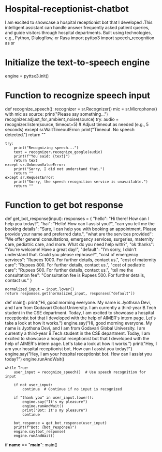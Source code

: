 # Hospital-receptionist-chatbot
I am excited to showcase a hospital receptionist bot that I developed .This intelligent assistant can handle answer frequently asked patient queries, and guide visitors through hospital departments. Built using technologies, e.g., Python, Dialogflow, or Rasa
import pyttsx3
import speech_recognition as sr

# Initialize the text-to-speech engine
engine = pyttsx3.init()

# Function to recognize speech input
def recognize_speech():
    recognizer = sr.Recognizer()
    mic = sr.Microphone()
    with mic as source:
        print("Please say something...")
        recognizer.adjust_for_ambient_noise(source)
        try:
            audio = recognizer.listen(source, timeout=5)  # Adjust timeout as needed (e.g., 5 seconds)
        except sr.WaitTimeoutError:
            print("Timeout. No speech detected.")
            return ""

    try:
        print("Recognizing speech...")
        text = recognizer.recognize_google(audio)
        print(f"You said: {text}")
        return text
    except sr.UnknownValueError:
        print("Sorry, I did not understand that.")
        return ""
    except sr.RequestError:
        print("Sorry, the speech recognition service is unavailable.")
        return ""

# Function to get bot response
def get_bot_response(input):
    responses = {
        "hello": "Hi there! How can I help you today?",
        "hai": "Hello! How can I assist you?",
        "can you tell me the booking details": "Sure, I can help you with booking an appointment. Please provide your name and preferred date.",
        "what are the services provided": "We offer general consultations, emergency services, surgeries, maternity care, pediatric care, and more. What do you need help with?",
        "ok thanks": "You're welcome! Have a great day!",
        "default": "I'm sorry, I didn't understand that. Could you please rephrase?",
        "cost of emergency services": "Rupees 1000. For further details, contact us.",
        "cost of maternity care": "Rupees 800. For further details, contact us.",
        "cost of pediatric care": "Rupees 500. For further details, contact us.",
        "tell me the consultation fee": "Consultation fee is Rupees 500. For further details, contact us."
    }

    normalized_input = input.lower()
    return responses.get(normalized_input, responses["default"])

def main():
    print("Hi, good morning everyone. My name is Jyothsna Devi, and I am from Godavari Global University. I am currently a third-year B.Tech student in the CSE department. Today, I am excited to showcase a hospital receptionist bot that I developed with the help of AIMER's intern page. Let's take a look at how it works.")
    engine.say("Hi, good morning everyone. My name is Jyothsna Devi, and I am from Godavari Global University. I am currently a third-year B.Tech student in the CSE department. Today, I am excited to showcase a hospital receptionist bot that I developed with the help of AIMER's intern page. Let's take a look at how it works.")
    print("Hey, I am your hospital receptionist bot. How can I assist you today?")
    engine.say("Hey, I am your hospital receptionist bot. How can I assist you today?")
    engine.runAndWait()

    while True:
        user_input = recognize_speech()  # Use speech recognition for input

        if not user_input:
            continue  # Continue if no input is recognized

        if "thank you" in user_input.lower():
            engine.say("It's my pleasure")
            engine.runAndWait()
            print("Bot: It's my pleasure")
            continue

        bot_response = get_bot_response(user_input)
        print(f"Bot: {bot_response}")
        engine.say(bot_response)
        engine.runAndWait()

if __name__ == "__main__":
    main()

